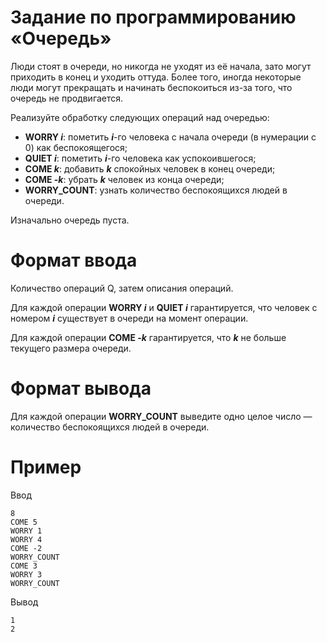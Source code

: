 # Задание по программированию «Очередь»

Люди стоят в очереди, но никогда не уходят из её начала, зато могут приходить в конец и уходить оттуда. Более того, иногда некоторые люди могут прекращать и начинать беспокоиться из-за того, что очередь не продвигается.

Реализуйте обработку следующих операций над очередью:
- **WORRY *i***: пометить ***i***-го человека с начала очереди (в нумерации с 0) как беспокоящегося;
- **QUIET *i***: пометить ***i***-го человека как успокоившегося;
- **COME *k***: добавить ***k*** спокойных человек в конец очереди;
- **COME -*k***: убрать ***k*** человек из конца очереди;
- **WORRY_COUNT**: узнать количество беспокоящихся людей в очереди.

Изначально очередь пуста.

# Формат ввода #
Количество операций Q, затем описания операций.

Для каждой операции **WORRY *i*** и **QUIET *i*** гарантируется, что человек с номером ***i*** существует в очереди на момент операции.

Для каждой операции **COME -*k*** гарантируется, что ***k*** не больше текущего размера очереди.

# Формат вывода #
Для каждой операции **WORRY_COUNT** выведите одно целое число — количество беспокоящихся людей в очереди.

# Пример #

Ввод
```commandline
8
COME 5
WORRY 1
WORRY 4
COME -2
WORRY_COUNT
COME 3
WORRY 3
WORRY_COUNT
```

Вывод
```commandline
1
2
```
